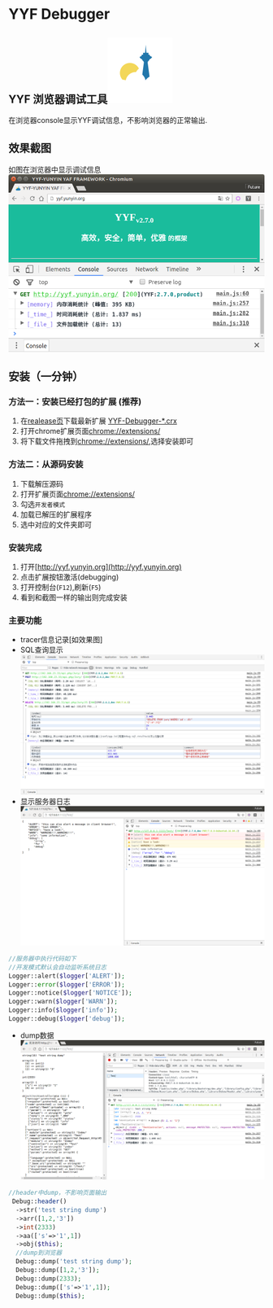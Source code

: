 YYF Debugger
===============
YYF 浏览器调试工具![](icon/logo.min.svg)
------------------
在浏览器console显示YYF调试信息，不影响浏览器的正常输出.

效果截图
-----
如图在浏览器中显示调试信息
![console with yyf debbugger](img/console.png?)


安装（一分钟）
------

### 方法一：安装已经打包的扩展 (推荐)
1. 在[realease页](https://github.com/NewFuture/YYF-Debugger/releases/)下载最新扩展 [YYF-Debugger-*.crx](https://github.com/NewFuture/YYF-Debugger/releases/download/v1.1.22/YYF-Debugger-1.1.22.crx)
2. 打开chrome扩展页面[chrome://extensions/](chrome://extensions/)
3. 将下载文件拖拽到[chrome://extensions/](chrome://extensions/),选择安装即可

### 方法二：从源码安装

1. 下载解压源码
2. 打开扩展页面[chrome://extensions/](chrome://extensions/)
3. 勾选`开发者模式`
4. 加载已解压的扩展程序
5. 选中对应的文件夹即可

### 安装完成
1. 打开[http://yyf.yunyin.org](http://yyf.yunyin.org)
2. 点击扩展按钮激活(debugging)
3. 打开控制台(`F12`),刷新(`F5`)
4. 看到和截图一样的输出则完成安装

### 主要功能
* tracer信息记录[如效果图]
* SQL查询显示 ![sql](img/sql.png)
* 显示服务器日志 ![logger](img/log.png)
```php
//服务器中执行代码如下
//开发模式默认会自动监听系统日志
Logger::alert($logger['ALERT']);
Logger::error($logger['ERROR']);
Logger::notice($logger['NOTICE']);
Logger::warn($logger['WARN']);
Logger::info($logger['info']);
Logger::debug($logger['debug']);
```
* dump数据![dump](img/dump.png)
```php
//header中dump，不影响页面输出
 Debug::header()
  ->str('test string dump')
  ->arr([1,2,'3'])
  ->int(2333)
  ->aa(['s'=>'1',1])
  ->obj($this);
  //dump到浏览器
  Debug::dump('test string dump');
  Debug::dump([1,2,'3']);
  Debug::dump(2333);
  Debug::dump(['s'=>'1',1]);
  Debug::dump($this);
```
